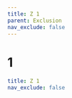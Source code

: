 ```yaml
---
title: Z 1
parent: Exclusion
nav_exclude: false
---
```

# 1

```yaml
title: Z 1
nav_exclude: false
```
